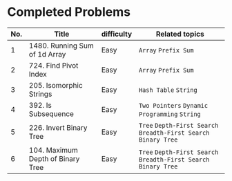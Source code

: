 # Completed Problems

| No. | Title                             | difficulty | Related topics                                                   | 
|-----|-----------------------------------|------------|------------------------------------------------------------------|
| 1   | 1480. Running Sum of 1d Array     | Easy       | `Array` `Prefix Sum`                                             | 
| 2   | 724. Find Pivot Index             | Easy       | `Array` `Prefix Sum`                                             | 
| 3   | 205. Isomorphic Strings           | Easy       | `Hash Table` `String`                                            | 
| 4   | 392. Is Subsequence               | Easy       | `Two Pointers` `Dynamic Programming` `String`                    |
| 5   | 226. Invert Binary Tree           | Easy       | `Tree` `Depth-First Search` `Breadth-First Search` `Binary Tree` |
| 6   | 104. Maximum Depth of Binary Tree | Easy       | `Tree` `Depth-First Search` `Breadth-First Search` `Binary Tree` |

